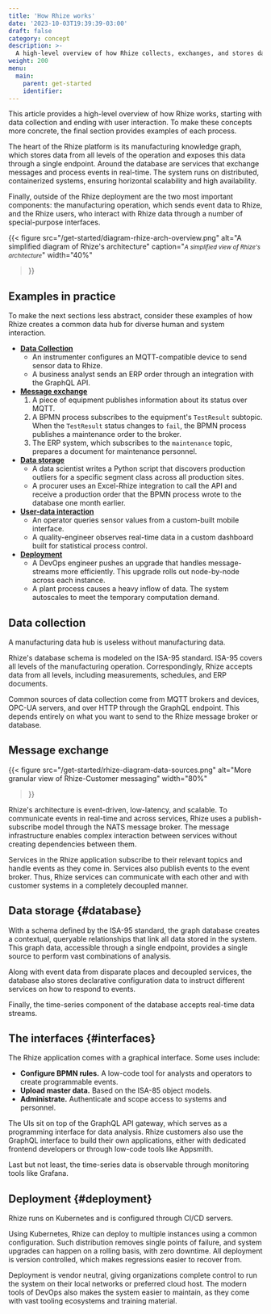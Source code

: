 ```yaml
---
title: 'How Rhize works'
date: '2023-10-03T19:39:39-03:00'
draft: false
category: concept
description: >-
  A high-level overview of how Rhize collects, exchanges, and stores data, starting with data collection and ending with user interaction.
weight: 200
menu:
  main:
    parent: get-started
    identifier:
---
```


This article provides a high-level overview of how Rhize works, starting with data collection and ending with user interaction.
To make these concepts more concrete, the final section provides examples of each process.

The heart of the Rhize platform is its manufacturing knowledge graph, which stores data from all levels of the operation and exposes this data through a single endpoint.
Around the database are services that exchange messages and process events in real-time.
The system runs on distributed, containerized systems, ensuring horizontal scalability and high availability.

Finally, outside of the Rhize deployment are the two most important components: the manufacturing operation, which sends event data to Rhize, and the Rhize users, who interact with Rhize data through a number of special-purpose interfaces.

{{< figure
src="/get-started/diagram-rhize-arch-overview.png"
alt="A simplified diagram of Rhize's architecture"
caption="<em><small>A simplified view of Rhize's architecture</small></em>"
width="40%"
>}}

## Examples in practice

To make the next sections less abstract, consider these examples of how Rhize creates a common data hub for diverse human and system interaction.

- **[Data Collection](#data-collection)**
    - An instrumenter configures an MQTT-compatible device to send sensor data to Rhize.
    - A business analyst sends an ERP order through an integration with the GraphQL API.
- **[Message exchange](#message-exchange)**
    1. A piece of equipment publishes information about its status over MQTT.
    1. A BPMN process subscribes to the equipment's `TestResult` subtopic. When the `TestResult` status changes to `fail`, the BPMN process publishes a maintenance order to the broker.
    1. The ERP system, which subscribes to the `maintenance` topic, prepares a document for maintenance personnel. 
- **[Data storage](#storage)**
    - A data scientist writes a Python script that discovers production outliers for a specific segment class across all production sites.
    - A procurer uses an Excel-Rhize integration to call the API and receive a production order that the BPMN process wrote to the database one month earlier.
- **[User-data interaction](#interfaces)**
    - An operator queries sensor values from a custom-built mobile interface.
    - A quality-engineer observes real-time data in a custom dashboard built for statistical process control.
- **[Deployment](#deployment)**
    - A DevOps engineer pushes an upgrade that handles message-streams more efficiently. This upgrade rolls out node-by-node across each instance.
    - A plant process causes a heavy inflow of data. The system autoscales to meet the temporary computation demand.

## Data collection

A manufacturing data hub is useless without manufacturing data.

Rhize's database schema is modeled on the ISA-95 standard.
ISA-95 covers all levels of the manufacturing operation.
Correspondingly, Rhize accepts data from all levels, including measurements, schedules, and ERP documents.

Common sources of data collection come from MQTT brokers and devices, OPC-UA servers, and over HTTP through the GraphQL endpoint.
This depends entirely on what you want to send to the Rhize message broker or database.

## Message exchange

{{< figure
src="/get-started/rhize-diagram-data-sources.png"
alt="More granular view of Rhize-Customer messaging"
width="80%"
>}}

Rhize's architecture is event-driven, low-latency, and scalable.
To communicate events in real-time and across services, Rhize uses a publish-subscribe model through the NATS message broker.
The message infrastructure enables complex interaction between services without creating dependencies between them.

Services in the Rhize application subscribe to their relevant topics and handle events as they come in.
Services also publish events to the event broker.
Thus, Rhize services can communicate with each other and with customer systems in a completely decoupled manner.

## Data storage {#database}

With a schema defined by the ISA-95 standard,
the graph database creates a contextual, queryable relationships that link all data stored in the system.
This graph data, accessible through a single endpoint, provides a single source to perform vast combinations of analysis.

Along with event data from disparate places and decoupled services,
the database also stores declarative configuration data to instruct different services on how to respond to events.

Finally, the time-series component of the database accepts real-time data streams.

## The interfaces {#interfaces}

The Rhize application comes with a graphical interface.
Some uses include:
- **Configure BPMN rules.** A low-code tool for analysts and operators to create programmable events.
- **Upload master data.**  Based on the ISA-85 object models.
- **Administrate.** Authenticate and scope access to systems and personnel.

The UIs sit on top of the GraphQL API gateway, which serves as a programming interface for data analysis.
Rhize customers also use the GraphQL interface to build their own applications, either with dedicated frontend developers or through low-code tools like Appsmith.

Last but not least, the time-series data is observable through monitoring tools like Grafana.

## Deployment {#deployment}

Rhize runs on Kubernetes and is configured through CI/CD servers.

Using Kubernetes, Rhize can deploy to multiple instances using a common configuration.
Such distribution removes single points of failure, and system upgrades can happen on a rolling basis, with zero downtime.
All deployment is version controlled, which makes regressions easier to recover from.

Deployment is vendor neutral, giving organizations complete control to run the system on their local networks or preferred cloud host.
The modern tools of DevOps also makes the system easier to maintain, as they come with vast tooling ecosystems and training material.

